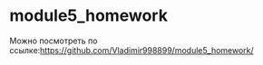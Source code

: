 # module5_homework

Можно посмотреть по ссылке:https://github.com/Vladimir998899/module5_homework/ 
